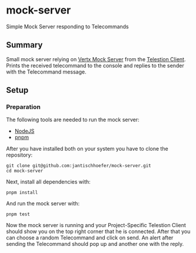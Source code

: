 # mock-server
Simple Mock Server responding to Telecommands

## Summary

Small mock server relying on [Vertx Mock Server](https://github.com/wuespace/telestion-client/tree/main/packages/vertx-mock-server) from the [Telestion Client](https://github.com/wuespace/telestion-client).
Prints the received telecommand to the console and replies to the sender with the Telecommand message.

## Setup

### Preparation

The following tools are needed to run the mock server:

- [NodeJS](https://nodejs.org/)
- [pnpm](https://pnpm.io/)

After you have installed both on your system you have to clone the repository:

```
git clone git@github.com:jantischhoefer/mock-server.git
cd mock-server
```

Next, install all dependencies with:

```
pnpm install
```

And run the mock server with:

```
pnpm test
```

Now the mock server is running and your Project-Specific Telestion Client should show you on the top right corner that he is connected.
After that you can choose a random Telecommand and click on send.
An alert after sending the Telecommand should pop up and another one with the reply.
